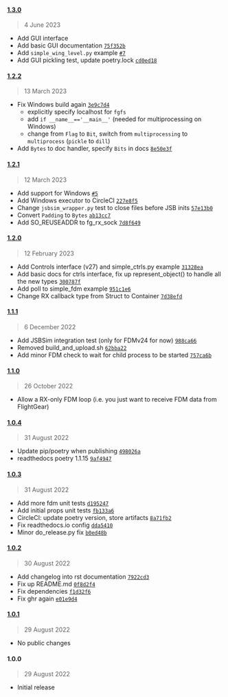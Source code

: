 #### [1.3.0](https://github.com/julianneswinoga/flightgear-python/compare/1.2.2...1.3.0)

> 4 June 2023

- Add GUI interface
- Add basic GUI documentation [`75f352b`](https://github.com/julianneswinoga/flightgear-python/commit/75f352b60800e5a0c639367cb4b284f9529a5bff)
- Add `simple_wing_level.py` example [`#7`](https://github.com/julianneswinoga/flightgear-python/pull/7)
- Add GUI pickling test, update poetry.lock [`cd0ed18`](https://github.com/julianneswinoga/flightgear-python/commit/cd0ed185ddf6e76118d8cb212d1983e29031b30d)

#### [1.2.2](https://github.com/julianneswinoga/flightgear-python/compare/1.2.1...1.2.2)

> 13 March 2023

- Fix Windows build again [`3e9c7d4`](https://github.com/julianneswinoga/flightgear-python/commit/3e9c7d461f24d2ccdf566fea95de6f97ad85309c)
  - explicitly specify localhost for `fgfs`
  - add `if __name__=='__main__'` (needed for multiprocessing on Windows)
  - change from `Flag` to `Bit`, switch from `multiprocessing` to `multiprocess` (`pickle` to `dill`)
- Add `Bytes` to doc handler, specify `Bits` in docs [`8e50e3f`](https://github.com/julianneswinoga/flightgear-python/commit/8e50e3f202135a73e976361db0714fb4dd4968ab)

#### [1.2.1](https://github.com/julianneswinoga/flightgear-python/compare/1.2.0...1.2.1)

> 12 March 2023

- Add support for Windows [`#5`](https://github.com/julianneswinoga/flightgear-python/pull/5)
- Add Windows executor to CircleCI [`227e8f5`](https://github.com/julianneswinoga/flightgear-python/commit/227e8f563807aa57dedf8fe09f98f91603b95afc)
- Change `jsbsim_wrapper.py` test to close files before JSB inits [`57e13b0`](https://github.com/julianneswinoga/flightgear-python/commit/57e13b0ce6072744a3dea7aa40aa3d106d05443e)
- Convert `Padding` to `Bytes` [`ab13cc7`](https://github.com/julianneswinoga/flightgear-python/commit/ab13cc75cb0debeb7f2dedc77d532436cf9f8bdc)
- Add SO_REUSEADDR to fg_rx_sock [`7d8f649`](https://github.com/julianneswinoga/flightgear-python/commit/7d8f649b7cb3e06128fa86b27fbdd01449f90a58)

#### [1.2.0](https://github.com/julianneswinoga/flightgear-python/compare/1.1.1...1.2.0)

> 12 February 2023

- Add Controls interface (v27) and simple_ctrls.py example [`31328ea`](https://github.com/julianneswinoga/flightgear-python/commit/31328eacea1f5a3eb4307fdeea8c9bd488acc91b)
- Add basic docs for ctrls interface, fix up represent_object() to handle all the new types [`300787f`](https://github.com/julianneswinoga/flightgear-python/commit/300787f63fd88929541d2065c5663656afe41f8f)
- Add poll to simple_fdm example [`951c1e6`](https://github.com/julianneswinoga/flightgear-python/commit/951c1e6b8168be75e2f06631d8f451f02ef0138a)
- Change RX callback type from Struct to Container [`7d38efd`](https://github.com/julianneswinoga/flightgear-python/commit/7d38efd7c6444a4203e5caf1884b2318434b5567)

#### [1.1.1](https://github.com/julianneswinoga/flightgear-python/compare/1.1.0...1.1.1)

> 6 December 2022

- Add JSBSim integration test (only for FDMv24 for now) [`988ca66`](https://github.com/julianneswinoga/flightgear-python/commit/988ca66ca2572fa10078595c418500c231e568d5)
- Removed build_and_upload.sh [`62bba22`](https://github.com/julianneswinoga/flightgear-python/commit/62bba22a01d98cd634f6e24ffba63e238c2f5fe3)
- Add minor FDM check to wait for child process to be started [`757ca6b`](https://github.com/julianneswinoga/flightgear-python/commit/757ca6b6a9e0b95c41e20e79f3af37510ff4f7d4)

#### [1.1.0](https://github.com/julianneswinoga/flightgear-python/compare/1.0.4...1.1.0)

> 26 October 2022

- Allow a RX-only FDM loop (i.e. you just want to receive FDM data from FlightGear)

#### [1.0.4](https://github.com/julianneswinoga/flightgear-python/compare/1.0.3...1.0.4)

> 31 August 2022

- Update pip/poetry when publishing [`498026a`](https://github.com/julianneswinoga/flightgear-python/commit/498026a180577dd6aef09b2ab195415ad2242a00)
- readthedocs poetry 1.1.15 [`9af4947`](https://github.com/julianneswinoga/flightgear-python/commit/9af4947943691c43aa8930d04df2989ba4c4784b)

#### [1.0.3](https://github.com/julianneswinoga/flightgear-python/compare/1.0.2...1.0.3)

> 31 August 2022

- Add more fdm unit tests [`d195247`](https://github.com/julianneswinoga/flightgear-python/commit/d19524757e6bbc943e0f1b9b69464fb8207e39cf)
- Add initial props unit tests [`fb133a6`](https://github.com/julianneswinoga/flightgear-python/commit/fb133a606b2fc478afa885ee51fe090a7536d920)
- CircleCI: update poetry version, store artifacts [`8a71fb2`](https://github.com/julianneswinoga/flightgear-python/commit/8a71fb29acf1b37140e9c9e759b4a21071aca0d0)
- Fix readthedocs.io config [`dda5410`](https://github.com/julianneswinoga/flightgear-python/commit/dda5410bf8269ea7c8ea209f6b282a83b43c4480)
- Minor do_release.py fix [`b0ed48b`](https://github.com/julianneswinoga/flightgear-python/commit/b0ed48b83cf945c41bf6cf45ff8619e253c50a2f)

#### [1.0.2](https://github.com/julianneswinoga/flightgear-python/compare/1.0.1...1.0.2)

> 30 August 2022

- Add changelog into rst documentation [`7922cd3`](https://github.com/julianneswinoga/flightgear-python/commit/7922cd30943cdf9c7148cf913737a6c1ac3b36fc)
- Fix up README.md [`0f8d2f4`](https://github.com/julianneswinoga/flightgear-python/commit/0f8d2f4a5d07592bfe216d7b48c292a0cd226a0d)
- Fix dependencies [`f1d32f6`](https://github.com/julianneswinoga/flightgear-python/commit/f1d32f6643dacc75725752118d86507eefa029f8)
- Fix ghr again [`e01e9d4`](https://github.com/julianneswinoga/flightgear-python/commit/e01e9d4fa97b581644a14b09008e3f5b631d27dc)

#### [1.0.1](https://github.com/julianneswinoga/flightgear-python/compare/1.0.0...1.0.1)

> 29 August 2022

- No public changes

#### 1.0.0

> 29 August 2022

- Initial release
